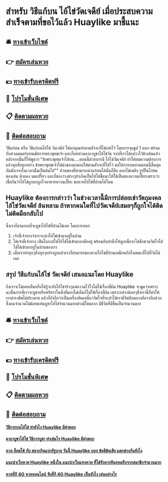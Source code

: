 # สำหรับ วิธีแก้บน ไอ้ไข่วัดเจดีย์ เมื่อประสบความสำเร็จตามที่ขอไว้แล้ว Huaylike มาชี้แนะ

## 🛎 [ทางเข้าเว็บไซต์](https://bit.ly/3LkVHvk)
## 👉 [สมัครเล่นหวย](https://bit.ly/3LkVHvk)
## 💵 [ทางเข้ารับเครดิตฟรี](https://bit.ly/3Dvrh7S)
## 👑 [โปรโมชั่นพิเศษ](https://bit.ly/3Dvrh7S)
## 📋 [ติดตามผลหวย](https://bit.ly/3Dvrh7S)
## 📱 [ติดต่อสอบถาม](https://bit.ly/3Dvrh7S)

วิธีแก้บน หรือ วิธีแก้บนไอ้ไข่ วัดเจดีย์ ให้แก่คุณทำตามสัจจะที่ได้เอ่ยไว้ โดยการจุดธูป 1 ดอก พร้อมกับสวดมนตร์บทนมัสการพระพุทธเจ้า และก็บทสวดคาถาบูชาไอ้ไข่วัด จากที่เราได้กล่าวไว้ข้างต้นแล้วหลังจากนั้นก็ให้พูดว่า "ข้าพระพุทธเจ้าได้บน….ตอนนี้ด้วยบารมี ไอ้ไข่วัดเจดีย์ ทำให้สมความต้องการแล้วทุกสิ่งทุกอย่าง ข้าพระพุทธเจ้าได้นำของมามอบให้ตามสัจจะที่ให้ไว้ ขอให้การบนบานตอนนี้สิ้นสุดกันนับจากในเวลานั้นเป็นต้นไป"" ส่วนของที่สามารถนำแก้บนได้นั่นก็คือ ดอกไม้เพลิง รูปปั้นไก่ชน ของเล่น น้ำแดง นมเปรี้ยว และก็ของว่างต่างๆถ้าเกิดเป็นไปได้ชี้แนะให้ใช้เป็นของหวานเปี๊ยะเพราะว่าเชื่อกันว่าไอ้ไข่ถูกอกถูกใจอาหารหวานเปี๊ยะ
ขอหวยไอ้ไข่ที่บ้านได้ไหม

## Huaylike ต้องการกล่าวว่า ในช่วงเวลานี้มีการปล่อยเช่าวัตถุมงคล ไอ้ไข่วัดเจดีย์ ล้นหลาม ถ้าหากคนใดที่ไปวัดเจดีย์เสมอๆก็ถูกใจได้ติดไม่ติดมือกลับไป
ซึ่งเราก็สามารถที่จะบูชาไอ้ไข่ที่บ้านได้เลย โดยการบอก
1. เจ้าที่เจ้าทางว่าเราจะนำไอ้ไข่เข้ามาอยู่ในบ้าน
2. ให้เจ้าที่เจ้าทาง เปิดโอกาสให้ไอ้ไข่ได้เข้ามาอาศัยอยู่ พร้อมกับทำหิ้งให้ถูกเพื่อจะได้ชักชวนจิตใจไอ้ไข่ได้เข้ามาอยู่ในบ้านของเรา
3. เมื่อเราทำทุกๆสิ่งทุกๆอย่างถูกแล้วเราก็สามารถของหวยไอ้ไขที่บ้านเหมือนกับในขณะที่ไปที่วัดได้เลย

## สรุป วิธีแก้บนไอ้ไข่ วัดเจดีย์ เสนอแนะโดย Huaylike
ถึงเราจะไม่เคยเห็นหรือได้รู้จะกับไอ้ไข่จริงๆแต่ความไว้ใจไม่ใช่เรื่องที่ผิด Huaylike จะพูดว่าเพราะฉะนั้นการที่เราจะบูชาหรือศรัทราในสิ่งที่มองไม่เห็นก็ไม่ใช่เรื่องที่ผิด เพราะอย่างน้อยๆสิ่งเรานี้ก็ทำให้เราดำรงชีพไม่ประมาท แล้วก็ยังถือว่าเป็นเครื่องยึดเหนี่ยวจิตใจที่จะทำให้เรามีจิตป้อมบางทีอาจอีกด้วย ซึ่งคนจำนวนไม่น้อยแท่นบูชาไอ้ไข่จำนวนมากต่างมีโชคลาภ มีชีวิตที่ดีขึ้นเป็นจำนวนมาก

## 🛎 [ทางเข้าเว็บไซต์](https://bit.ly/3LkVHvk)
## 👉 [สมัครเล่นหวย](https://bit.ly/3LkVHvk)
## 💵 [ทางเข้ารับเครดิตฟรี](https://bit.ly/3Dvrh7S)
## 👑 [โปรโมชั่นพิเศษ](https://bit.ly/3Dvrh7S)
## 📋 [ติดตามผลหวย](https://bit.ly/3Dvrh7S)
## 📱 [ติดต่อสอบถาม](https://bit.ly/3Dvrh7S)

#### [วิธีการบนไอ้ไข่ ทำยังไง Huaylike มีคำตอบ](https://atom.io/themes/วิธีการบนไอ้ไข่%20ทำยังไง%20Huaylike%20มีคำตอบ)
#### [คาถาบูชาไอ้ไข่ วิธีการบูชา ทำเช่นไร Huaylike มีคำตอบ](https://atom.io/themes/คาถาบูชาไอ้ไข่%20วิธีการบูชา%20ทำเช่นไร%20Huaylike%20มีคำตอบ)
#### [หวย ล็อตโต้ กับ สลากกินแบ่งรัฐบาล วันนี้ Huaylike บอก ข้อดีข้อเสีย แตกต่างกันยังไง](https://atom.io/themes/หวย%20ล็อตโต้%20กับ%20สลากกินแบ่งรัฐบาล%20วันนี้%20Huaylike%20บอก%20ข้อดีข้อเสีย%20แตกต่างกันยังไง)
#### [แนะนำเว็บหวย Huaylike หนึ่งใน แนะนำเว็บแทงหวย ที่ได้รับการยินยอมรับจากสมาชิกจำนวนมาก](https://atom.io/themes/แนะนำเว็บหวย%20Huaylike%20หนึ่งใน%20แนะนำเว็บแทงหวย%20ที่ได้รับการยินยอมรับจากสมาชิกจำนวนมาก)
#### [หวยยี่กี 4G หวยออนไลน์ จับยี่กี 4G Huaylike เป็นยังไง เล่นอย่างไร](https://atom.io/themes/หวยยี่กี%204G%20หวยออนไลน์%20จับยี่กี%204G%20Huaylike%20เป็นยังไง%20เล่นอย่างไร)